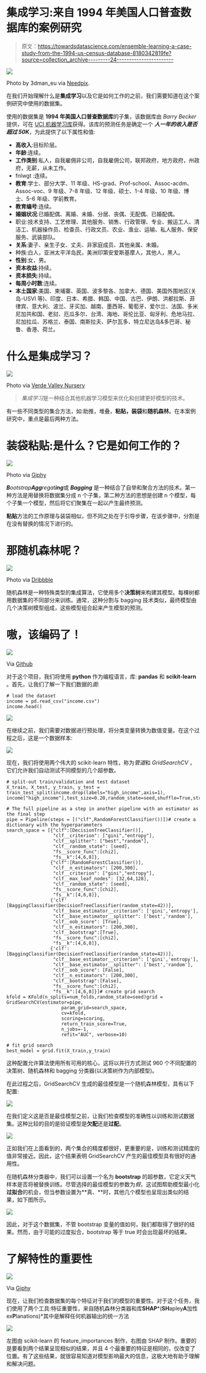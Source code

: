# 集成学习:来自 1994 年美国人口普查数据库的案例研究

> 原文：<https://towardsdatascience.com/ensemble-learning-a-case-study-from-the-1994-us-census-database-8180342819fe?source=collection_archive---------24----------------------->

![](img/91bb06d92dac39fa5463760892550293.png)

Photo by 3dman_eu via [Needpix](https://www.needpix.com/photo/489798/map-usa-flag-borders-country-states-of-america-land-borders-free-pictures-free-photos).

在我们开始理解什么是**集成学习**以及它是如何工作的之前，我们需要知道在这个案例研究中使用的数据集。

使用的数据集是 **1994 年美国人口普查数据库**的子集，该数据库由 *Barry Becker* 提供，可在 [UCI 机器学习库](http://archive.ics.uci.edu/ml/datasets/Adult)获得。该库的预测任务是确定一个 ***人一年的收入是否超过 50K***，为此提供了以下属性和值:

*   **高收入**:目标阶层。
*   **年龄**:连续。
*   **工作类别**:私人，自我雇佣非公司，自我雇佣公司，联邦政府，地方政府，州政府，无薪，从未工作。
*   fnlwgt :连续。
*   **教育**:学士、部分大学、11 年级、HS-grad、Prof-school、Assoc-acdm、Assoc-voc、9 年级、7-8 年级、12 年级、硕士、1-4 年级、10 年级、博士、5-6 年级、学前教育。
*   **教育编号**:连续。
*   **婚姻状况**:已婚配偶、离婚、未婚、分居、丧偶、无配偶、已婚配偶。
*   职业:技术支持、工艺修理、其他服务、销售、行政管理、专业、搬运工人、清洁工、机器操作员、检查员、行政文员、农业、渔业、运输、私人服务、保安服务、武装部队。
*   **关系**:妻子、亲生子女、丈夫、非家庭成员、其他亲属、未婚。
*   种族:白人，亚洲太平洋岛民，美洲印第安爱斯基摩人，其他人，黑人。
*   **性别**:女，男。
*   **资本收益**:持续。
*   **资本损失**:持续。
*   **每周小时数**:连续。
*   **本土国家**:美国、柬埔寨、英国、波多黎各、加拿大、德国、美国外围地区(关岛-USVI 等)、印度、日本、希腊、韩国、中国、古巴、伊朗、洪都拉斯、菲律宾、意大利、波兰、牙买加、越南、墨西哥、葡萄牙、爱尔兰、法国、多米尼加共和国、老挝、厄瓜多尔、台湾、海地、哥伦比亚、匈牙利、危地马拉、尼加拉瓜、苏格兰、泰国、南斯拉夫、萨尔瓦多、特立尼达岛&多巴哥、秘鲁、香港、荷兰。

# 什么是集成学习？

![](img/a67a8b23cb2ae80943bea94530e2f7a5.png)

Photo via [Verde Valley Nursery](http://www.verdevalleynursery.com/tree/)

> *集成学习*是一种结合其他机器学习模型来优化和创建更好模型的技术。

有一些不同类型的集合方法，如:助推，堆叠，**粘贴，装袋**和**随机森林**。在本案例研究中，重点是最后两种方法。

# 装袋粘贴:是什么？它是如何工作的？

![](img/a24bd51601d022769a2afb4f4913f42b.png)

Photo via [Giphy](https://giphy.com/gifs/season-12-the-simpsons-12x17-3orieTU2tBje4i5SzS)

***B****ootstrap****Agg****regat****ing***或 ***Bagging*** 是一种结合了自举和聚合方法的技术。第一种方法是用替换将数据集分成 n 个子集，第二种方法的思想是创建 n 个模型，每个子集一个模型，然后将它们聚集在一起以产生最终预测。

**粘贴**方法的工作原理与装袋相似，但不同之处在于引导步骤，在该步骤中，分割是在没有替换的情况下进行的。

# 那随机森林呢？

![](img/f4037c54b97c2cb1633e151d66e2c1b2.png)

Photo via [Dribbble](https://dribbble.com/shots/2408458-Mario-Blocks)

随机森林是一种特殊类型的集成算法，它使用多个**决策树**来构建其模型。每棵树都用数据集的不同部分来训练。通常，这种分割与 bagging 技术类似，最终模型由几个决策树模型组成，这些模型组合起来产生模型的预测。

# 嗷，该编码了！

![](img/956ac656f3796cb4e55a49d8de0ae8dc.png)

Via [Github](https://camo.githubusercontent.com/d8ad845585368b53a7e79c7bd89c401df6c8cdd1/687474703a2f2f692e67697068792e636f6d2f4d50436763613145755a6c4c692e676966)

对于这个项目，我们将使用 **python** 作为编程语言，库: **pandas** 和 **scikit-learn** 。首先，让我们了解一下我们数据的*面*:

```
# load the dataset
income = pd.read_csv("income.csv")
income.head()
```

![](img/470c0830bc5488b6c23dafb9b7c46dc6.png)

在继续之前，我们需要对数据进行预处理，将分类变量转换为数值变量。在这个过程之后，这是一个数据样本:

![](img/487365935eb379dcfddbc08301e86001.png)

现在，我们将使用两个伟大的 scikit-learn 特性，称为*管道*和 *GridSearchCV* ，它们允许我们自动测试不同模型的几个超参数。

```
# split-out train/validation and test dataset
X_train, X_test, y_train, y_test = train_test_split(income.drop(labels="high_income",axis=1),                                                    income["high_income"],test_size=0.20,random_state=seed,shuffle=True,stratify=income["high_income"])
```

```
# The full pipeline as a step in another pipeline with an estimator as the final step
pipe = Pipeline(steps = [("clf",RandomForestClassifier())])# create a dictionary with the hyperparameters
search_space = [{"clf":[DecisionTreeClassifier()],
                 "clf__criterion": ["gini","entropy"],
                 "clf__splitter": ["best","random"],
                 "clf__random_state": [seed],
                 "fs__score_func":[chi2],
                 "fs__k":[4,6,8]},
                {"clf":[RandomForestClassifier()],
                 "clf__n_estimators": [200,300],
                 "clf__criterion": ["gini","entropy"],
                 "clf__max_leaf_nodes": [32,64,128],
                 "clf__random_state": [seed],
                 "fs__score_func":[chi2],
                 "fs__k":[4,6,8]},
                {'clf' [BaggingClassifier(DecisionTreeClassifier(random_state=42))],
                 "clf__base_estimator__criterion": ['gini','entropy'],
                 "clf__base_estimator__splitter": ['best','random'],
                 "clf__oob_score": [True],
                 "clf__n_estimators": [200,300],
                 "clf__bootstrap":[True],
                 "fs__score_func":[chi2],
                 "fs__k":[4,6,8]},
                {'clf': [BaggingClassifier(DecisionTreeClassifier(random_state=42))],
                 "clf__base_estimator__criterion": ['gini','entropy'],
                 "clf__base_estimator__splitter": ['best','random'],
                 "clf__oob_score": [False],
                 "clf__n_estimators": [200,300],
                 "clf__bootstrap":[False],
                 "fs__score_func":[chi2],
                 "fs__k":[4,6,8]}]# create grid search
kfold = KFold(n_splits=num_folds,random_state=seed)grid = GridSearchCV(estimator=pipe, 
                    param_grid=search_space,
                    cv=kfold,
                    scoring=scoring,
                    return_train_score=True,
                    n_jobs=-1,
                    refit="AUC", verbose=10)
```

```
# fit grid search
best_model = grid.fit(X_train,y_train)
```

这种配置允许算法使用所有可用的核心，这将以并行方式测试 960 个不同配置的决策树、随机森林和 bagging 分类器(以决策树作为内部模型)。

在此过程之后，GridSearchCV 生成的最佳模型是一个随机森林模型，具有以下配置:

![](img/41f13f035bfcdc9678139be7a3d01ae4.png)

在我们定义这是否是最佳模型之前，让我们检查模型的准确性以训练和测试数据集。这种比较的目的是验证模型是**欠配**还是**过配**。

![](img/9bbcb64c6262cd378e93b7f4c8500578.png)

正如我们在上面看到的，两个集合的精度都很好，更重要的是，训练和测试精度的值非常接近。因此，这个结果表明 GridSearchCV 产生的最佳模型具有很好的通用性。

在随机森林分类器中，我们可以设置一个名为 **bootstrap** 的超参数，它定义天气样本是否将被替换训练。尽管选择的最佳模型的参数为*假*，这试图帮助模型最小化**过拟合**的机会，但当参数设置为**真、**时，其他几个模型也呈现出类似的结果，如下图所示。

![](img/f9d9e6fee22e2f95e954a24fddfea608.png)

因此，对于这个数据集，不管 bootstrap 变量的值如何，我们都取得了很好的结果。然而，由于可能的过度拟合，bootstrap 等于 true 时会出现最坏的结果。

# 了解特性的重要性

![](img/78556537fc52b0e84ad72a998509c903.png)

Via [Giphy](https://giphy.com/gifs/season-12-the-simpsons-12x17-xT5LMF4nsy5F8lvxGU)

现在，让我们检查数据集的每个特征对于我们的模型的重要性。对于这个任务，我们使用了两个工具:特征重要性，来自随机森林分类器和库**SHAP***(****SH****apley****A****加性 ex****P****lanations)*其中是解释任何机器输出的统一方法

![](img/65ffa3821c26b3393e157ad0655c08a1.png)

左图由 scikit-learn 的 feature_importances 制作，右图由 SHAP 制作。重要的是要看到两个结果呈现相似的结果，并且 4 个最重要的特征是相同的，仅改变了位置。有了这些结果，就很容易知道对模型影响最大的信息，这极大地有助于理解和解决问题。